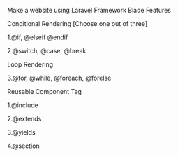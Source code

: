 Make a website using Laravel Framework Blade Features

Conditional Rendering [Choose one out of three]

1.@if, @elseif @endif

2.@switch, @case, @break

Loop Rendering

3.@for, @while, @foreach, @forelse



Reusable Component Tag

1.@include

2.@extends

3.@yields

4.@section
